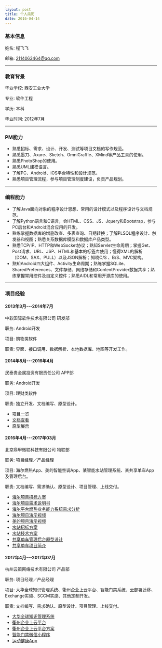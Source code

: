 ```yaml
---
layout: post
title: 个人简历
date: 2016-04-14
---
```


### 基本信息

姓名: 程飞飞

邮箱: <2114063464@qq.com>

---

### 教育背景

毕业学校: 西安工业大学

专业: 软件工程

学历: 本科

毕业时间: 2012年7月

---

### PM能力

* 熟悉招标、需求、设计、开发、测试等项目文档的写作规范。
* 熟悉墨刀、Axure、Sketch、OmniGraffle、XMind等产品工具的使用。
* 熟悉PhotoShop的使用。
* 熟悉UML建模语言。
* 了解PC、Android、iOS平台特性和设计规范。
* 熟悉项目管理流程，参与项目管理制度建设，负责产品规划。

---

### 编程能力

* 了解Java面向对象的程序设计思想、常用的设计模式以及程序设计与文档规范。
* 了解Python语言和C语言，会HTML、CSS、JS、Jquery和Bootstrap，参与PC后台和Android混合应用的开发。
* 熟练掌握数据库的增删改查、多表查询、日期转换；了解PLSQL程序设计、触发器和视图；熟悉关系数据库模型和数据库产品类型。
* 熟悉TCP/IP、HTTP和WebSocket协议；熟知Servlet生命周期；掌握Get、Post请求、URL、JSP、HTML和基本的标签库使用；懂得XML的解析（DOM、SAX、PULL）以及JSON解析；知晓C/S 、B/S、MVC架构。
* 熟知Android四大组件、Activity生命周期；熟练掌握SQLite、SharedPreferences、文件存储、网络存储和ContentProvider数据共享；熟练掌握常用控件及自定义控件；熟悉AIDL和常用开源库的使用。

---

### 项目经验

#### 2013年3月---2014年7月

中软国际软件技术有限公司  研发部

职务: Android开发

项目: 购物类软件

职责: 界面、接口调用、数据解析、本地数据库、地图等开发工作。

#### 2014年8月---2016年4月

民泰贵金属投资有限责任公司  APP部

职务: Android开发

项目: 理财类软件

职责: 独立开发、文档编写、原型设计。

* [项目一览](http://chengfeifei.github.io/blog/2016/04/13/develop-years/)
* [文档查看](http://7xv9u1.com1.z0.glb.clouddn.com/MT_djss_design.pdf)
* [原型展示](http://7xv9u1.com1.z0.glb.clouddn.com/MT_djss.pdf)

#### 2016年4月---2017年03月

北京鼎甲微联科技有限公司  物联部

职务: 项目经理／产品经理

项目: 海尔燃热App、美的智能空调App、某智能水站管理系统、某共享单车App及管理后台。

职责: 文档编写、需求确认、原型设计、项目管理、上线交付。

* [海尔项目招标方案](http://7xv9u1.com1.z0.glb.clouddn.com/%E7%87%83%E6%99%BA%E6%8E%A7%E9%A1%B9%E7%9B%AE%E6%8A%95%E6%A0%87%E6%96%B9%E6%A1%88.pdf)
* [海尔项目需求说明书](http://7xv9u1.com1.z0.glb.clouddn.com/%E7%87%83%E6%99%BA%E6%8E%A7%E9%9C%80%E6%B1%82%E8%AF%B4%E6%98%8E%E4%B9%A6.docx)
* [海尔平台燃热业务能力系统需求分析](http://7xv9u1.com1.z0.glb.clouddn.com/%E5%B9%B3%E5%8F%B0%E7%87%83%E7%83%AD%E9%80%9A%E7%94%A8%E4%B8%9A%E5%8A%A1%E8%83%BD%E5%8A%9B%E7%B3%BB%E7%BB%9F%E9%9C%80%E6%B1%82%E5%88%86%E6%9E%90v1.3.docx)
* [海尔项目演示视频](http://7xv9u1.com1.z0.glb.clouddn.com/Haier_rzk.mp4)
* [美的项目演示视频](http://7xv9u1.com1.z0.glb.clouddn.com/Midea_AirNet.mp4)
* [水站招标方案](http://7xv9u1.com1.z0.glb.clouddn.com/%E4%BA%B2%E4%BA%B2%E6%B0%B4%E7%AB%99%E6%8B%9B%E6%A0%87%E6%96%B9%E6%A1%88.pdf)
* [水站技术方案](http://7xv9u1.com1.z0.glb.clouddn.com/%E4%BA%B2%E4%BA%B2%E6%B0%B4%E7%AB%99%E9%A1%B9%E7%9B%AE%E6%96%B9%E6%A1%88.docx)
* [共享单车管理后台原型设计](http://nzi89e.axshare.com)
* [共享单车项目简介](http://7xv9u1.com1.z0.glb.clouddn.com/%E5%85%B1%E4%BA%AB%E5%8D%95%E8%BD%A6%E9%A1%B9%E7%9B%AE%E7%AE%80%E4%BB%8B.pdf)

#### 2017年4月---2017年07月

杭州云策网络技术有限公司  产品部

职务: 项目经理／产品经理

项目: 大华全球知识管理系统、衢州企业上云平台、智能门禁系统、云部署迁移、Exchange实施、SCCM实施、其他定制开发。

职责: 文档编写、需求确认、原型设计、项目管理、上线交付。

* [大华全球知识管理系统](http://xc9b8w.axshare.com)
* [衢州企业上云平台](http://qbef50.axshare.com)
* [衢州企业上云平台方案](http://7xv9u1.com1.z0.glb.clouddn.com/%E4%B8%AD%E5%B0%8F%E4%BC%81%E4%B8%9A%E4%B8%8A%E4%BA%91%E5%8A%A9%E6%89%8B.pdf)
* [智能门禁微信小程序](https://modao.cc/app/bjqrATgpHGoyQfwzzNOhPd5hDUk5cT9)
* [运动健康App](http://noppmc.axshare.com/#c=2)